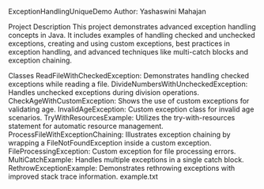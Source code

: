ExceptionHandlingUniqueDemo
Author: Yashaswini Mahajan

Project Description
This project demonstrates advanced exception handling concepts in Java. It includes examples of handling checked and unchecked exceptions, creating and using custom exceptions, best practices in exception handling, and advanced techniques like multi-catch blocks and exception chaining.

Classes
ReadFileWithCheckedException: Demonstrates handling checked exceptions while reading a file.
DivideNumbersWithUncheckedException: Handles unchecked exceptions during division operations.
CheckAgeWithCustomException: Shows the use of custom exceptions for validating age.
InvalidAgeException: Custom exception class for invalid age scenarios.
TryWithResourcesExample: Utilizes the try-with-resources statement for automatic resource management.
ProcessFileWithExceptionChaining: Illustrates exception chaining by wrapping a FileNotFoundException inside a custom exception.
FileProcessingException: Custom exception for file processing errors.
MultiCatchExample: Handles multiple exceptions in a single catch block.
RethrowExceptionExample: Demonstrates rethrowing exceptions with improved stack trace information.
example.txt
